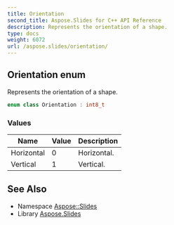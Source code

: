 ```yaml
---
title: Orientation
second_title: Aspose.Slides for C++ API Reference
description: Represents the orientation of a shape.
type: docs
weight: 6072
url: /aspose.slides/orientation/
---
```

## Orientation enum


Represents the orientation of a shape.

```cpp
enum class Orientation : int8_t
```

### Values

| Name | Value | Description |
| --- | --- | --- |
| Horizontal | 0 | Horizontal. |
| Vertical | 1 | Vertical. |

## See Also

* Namespace [Aspose::Slides](../)
* Library [Aspose.Slides](../../)